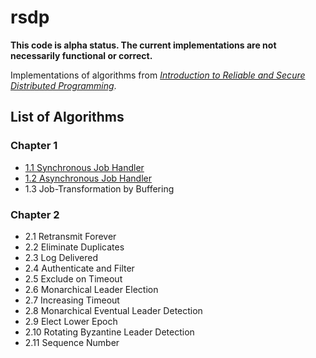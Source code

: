 # rsdp

**This code is alpha status. The current implementations are not necessarily functional or correct.**

Implementations of algorithms from [*Introduction to Reliable and Secure Distributed Programming*][rsdp].

[rsdp]: http://distributedprogramming.net

## List of Algorithms

### Chapter 1

- [1.1 Synchronous Job Handler](https://github.com/rads/rsdp/blob/master/src/rads/rsdp/algorithms/synchronous_job_handler.clj)
- [1.2 Asynchronous Job Handler](https://github.com/rads/rsdp/blob/master/src/rads/rsdp/algorithms/asynchronous_job_handler.clj)
- 1.3 Job-Transformation by Buffering

### Chapter 2

- 2.1 Retransmit Forever
- 2.2 Eliminate Duplicates
- 2.3 Log Delivered
- 2.4 Authenticate and Filter
- 2.5 Exclude on Timeout
- 2.6 Monarchical Leader Election
- 2.7 Increasing Timeout
- 2.8 Monarchical Eventual Leader Detection
- 2.9 Elect Lower Epoch
- 2.10 Rotating Byzantine Leader Detection
- 2.11 Sequence Number
